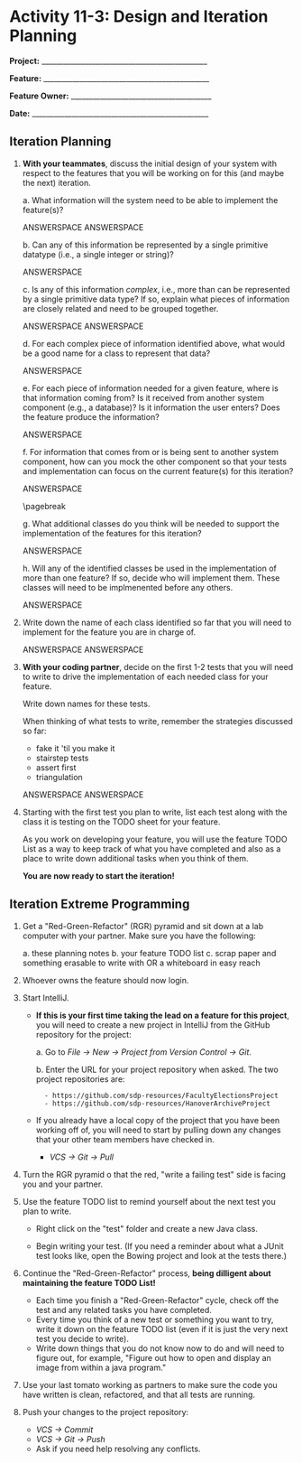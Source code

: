 # Activity 11-3: Design and Iteration Planning

**Project:** ______________________________________________


**Feature:** ______________________________________________


**Feature Owner:** _______________________________________


**Date:** _________________________________________________

## Iteration Planning

1. **With your teammates**, discuss the initial design of your system with respect to the features that you will be working on for this (and maybe the next) iteration.

	a. What information will the system need to be able to implement the feature(s)?  

	ANSWERSPACE
    ANSWERSPACE

	b. Can any of this information be represented by a single primitive datatype (i.e., a single integer or string)?

	ANSWERSPACE

	c. Is any of this information *complex*, i.e., more than can be represented by a single primitive data type?  If so, explain what pieces of information are closely related and need to be grouped together.  

	ANSWERSPACE
	ANSWERSPACE

	d. For each complex piece of information identified above, what would be a good name for a class to represent that data?

	ANSWERSPACE

	e. For each piece of information needed for a given feature, where is that information coming from?  Is it received from another system component (e.g., a database)? Is it information the user enters?  Does the feature produce the information? 

	ANSWERSPACE

	f. For information that comes from or is being sent to another system component, how can you mock the other component so that your tests and implementation can focus on the current feature(s) for this iteration?

	ANSWERSPACE

    \pagebreak

	g. What additional classes do you think will be needed to support the implementation of the features for this iteration?

	ANSWERSPACE

	h. Will any of the identified classes be used in the implementation of more than one feature?  If so, decide who will implement them. These classes will need to be implmenented 
before any others.

	ANSWERSPACE

2. Write down the name of each class identified so far that you will need to implement for the feature you are in charge of. 

	ANSWERSPACE
	ANSWERSPACE

3. **With your coding partner**, decide on the first 1-2 tests that you will need to write to drive the implementation of each needed class for your feature. 

	Write down names for these tests.

	When thinking of what tests to write, remember the strategies discussed so far:

	- fake it 'til you make it
	- stairstep tests
	- assert first
	- triangulation

	ANSWERSPACE
	ANSWERSPACE

4. Starting with the first test you plan to write, list each test along with the class it is testing on the TODO sheet for your feature.

	As you work on developing your feature, you will use the feature TODO List as a way to keep track of what you have completed and also as a place to write down additional tasks when you think of them.

	**You are now ready to start the iteration!**


## Iteration Extreme Programming

1. Get a "Red-Green-Refactor" (RGR) pyramid and sit down at a lab computer with your partner. Make sure you have the following:

	a. these planning notes
	b. your feature TODO list
	c. scrap paper and something erasable to write with OR a whiteboard in easy reach

2. Whoever owns the feature should now login. 

3. Start IntelliJ.

	- **If this is your first time taking the lead on a feature for this project**, you will need to create a new project in IntelliJ from the GitHub repository for the project:

		a. Go to *File -> New -> Project from Version Control -> Git*.

		b. Enter the URL for your project repository when asked. The two project repositories are:

			- https://github.com/sdp-resources/FacultyElectionsProject
			- https://github.com/sdp-resources/HanoverArchiveProject
			
	- If you already have a local copy of the project that you have been working off of, you will need to start by pulling down any changes that your other team members have checked in.

		- *VCS -> Git -> Pull*

3. Turn the RGR pyramid o that the red, "write a failing test" side is facing you and your partner.

4. Use the feature TODO list to remind yourself about the next test you plan to write.

	- Right click on the "test" folder and create a new Java class.

	- Begin writing your test. (If you need a reminder about what a JUnit test looks like, open the Bowing project and look at the tests there.)

5. Continue the "Red-Green-Refactor" process, **being dilligent about maintaining the feature TODO List!**

	- Each time you finish a "Red-Green-Refactor" cycle, check off the test and any related tasks you have completed. 
	- Every time you think of a new test or something you want to try, write it down on the feature TODO list (even if it is just the very next test you decide  to write).
	- Write down things that you do not know now to do and will need to figure out, for example, "Figure out how to open and display an image from within a java program."

6. Use your last tomato working as partners to make sure the code you have written is clean, refactored, and that all tests are running.

7. Push your changes to the project repository:

	- *VCS -> Commit*
	- *VCS -> Git -> Push*
	- Ask if you need help resolving any conflicts.

